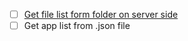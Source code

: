 - [ ] [Get file list form folder on server side](https://stackoverflow.com/questions/20822273/best-way-to-get-folder-and-file-list-in-javascript)
- [ ] Get app list from .json file